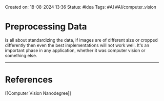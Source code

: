 Created on: 18-08-2024 13:36
Status: #idea
Tags: #AI #AI/computer_vision 
# Preprocessing Data
is all about standardizing the data, if images are of different size or cropped differently then even the best implementations will not work well. It's an important phase in any  application, whether it was computer vision or something else.


-----------------
# References
[[Computer Vision Nanodegree]]